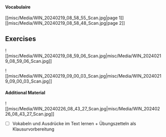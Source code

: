 #### Vocabulaire 
[[misc/Media/WIN_20240219_08_58_55_Scan.jpg|page 1]]
[[misc/Media/WIN_20240219_08_58_48_Scan.jpg|page 2]]

## Exercises

![[misc/Media/WIN_20240219_08_59_06_Scan.jpg|misc/Media/WIN_20240219_08_59_06_Scan.jpg]]

![[misc/Media/WIN_20240219_09_00_03_Scan.jpg|misc/Media/WIN_20240219_09_00_03_Scan.jpg]]


#### Additional Material


![[misc/Media/WIN_20240226_08_43_27_Scan.jpg|misc/Media/WIN_20240226_08_43_27_Scan.jpg]]

- [ ]  Vokabeln und Ausdrücke im Text lernen + Übungszetteln als Klausurvorbereitung


